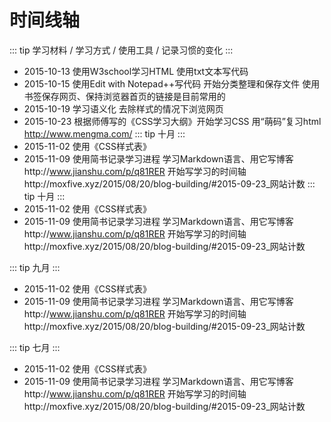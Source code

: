 # 时间线轴

::: tip
学习材料 / 学习方式 / 使用工具 / 记录习惯的变化
:::

- 2015-10-13
  使用W3school学习HTML
  使用txt文本写代码
- 2015-10-15
  使用Edit with Notepad++写代码
  开始分类整理和保存文件
  使用书签保存网页、保持浏览器首页的链接是目前常用的
- 2015-10-19
  学习语义化
  去除样式的情况下浏览网页
- 2015-10-23
  根据师傅写的《CSS学习大纲》开始学习CSS
  用“萌码”复习html http://www.mengma.com/
::: tip
十月
:::
- 2015-11-02
  使用《CSS样式表》
- 2015-11-09
  使用简书记录学习进程
  学习Markdown语言、用它写博客http://www.jianshu.com/p/q81RER
  开始写学习的时间轴http://moxfive.xyz/2015/08/20/blog-building/#2015-09-23_网站计数
::: tip
十月
:::
- 2015-11-02
  使用《CSS样式表》
- 2015-11-09
  使用简书记录学习进程
  学习Markdown语言、用它写博客http://www.jianshu.com/p/q81RER
  开始写学习的时间轴http://moxfive.xyz/2015/08/20/blog-building/#2015-09-23_网站计数

::: tip
九月
:::
- 2015-11-02
  使用《CSS样式表》
- 2015-11-09
  使用简书记录学习进程
  学习Markdown语言、用它写博客http://www.jianshu.com/p/q81RER
  开始写学习的时间轴http://moxfive.xyz/2015/08/20/blog-building/#2015-09-23_网站计数

::: tip
七月
:::
- 2015-11-02
  使用《CSS样式表》
- 2015-11-09
  使用简书记录学习进程
  学习Markdown语言、用它写博客http://www.jianshu.com/p/q81RER
  开始写学习的时间轴http://moxfive.xyz/2015/08/20/blog-building/#2015-09-23_网站计数

